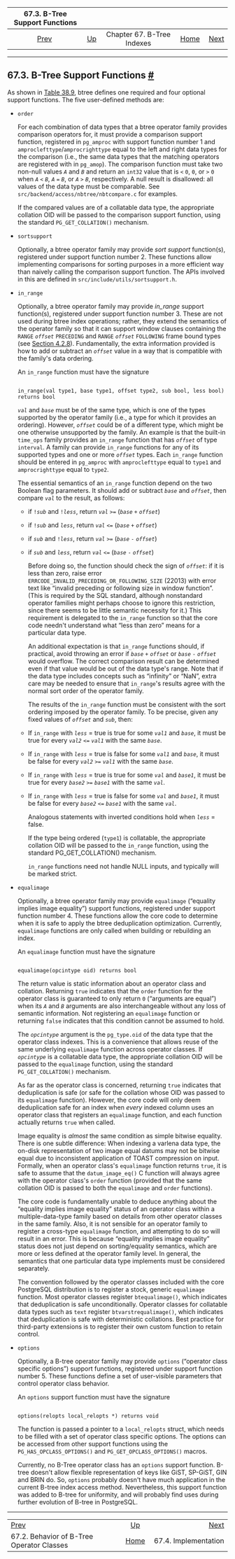 

|                      67.3. B-Tree Support Functions                      |                                               |                            |                                                       |                                                           |
| :----------------------------------------------------------------------: | :-------------------------------------------- | :------------------------: | ----------------------------------------------------: | --------------------------------------------------------: |
| [Prev](btree-behavior.html "67.2. Behavior of B-Tree Operator Classes")  | [Up](btree.html "Chapter 67. B-Tree Indexes") | Chapter 67. B-Tree Indexes | [Home](index.html "PostgreSQL 17devel Documentation") |  [Next](btree-implementation.html "67.4. Implementation") |

***

## 67.3. B-Tree Support Functions [#](#BTREE-SUPPORT-FUNCS)

As shown in [Table 38.9](xindex.html#XINDEX-BTREE-SUPPORT-TABLE "Table 38.9. B-Tree Support Functions"), btree defines one required and four optional support functions. The five user-defined methods are:

* `order`

    For each combination of data types that a btree operator family provides comparison operators for, it must provide a comparison support function, registered in `pg_amproc` with support function number 1 and `amproclefttype`/`amprocrighttype` equal to the left and right data types for the comparison (i.e., the same data types that the matching operators are registered with in `pg_amop`). The comparison function must take two non-null values *`A`* and *`B`* and return an `int32` value that is `<` `0`, `0`, or `>` `0` when *`A`* `<` *`B`*, *`A`* `=` *`B`*, or *`A`* `>` *`B`*, respectively. A null result is disallowed: all values of the data type must be comparable. See `src/backend/access/nbtree/nbtcompare.c` for examples.

    If the compared values are of a collatable data type, the appropriate collation OID will be passed to the comparison support function, using the standard `PG_GET_COLLATION()` mechanism.

* `sortsupport`

    Optionally, a btree operator family may provide *sort support* function(s), registered under support function number 2. These functions allow implementing comparisons for sorting purposes in a more efficient way than naively calling the comparison support function. The APIs involved in this are defined in `src/include/utils/sortsupport.h`.

* `in_range`

    Optionally, a btree operator family may provide *in\_range* support function(s), registered under support function number 3. These are not used during btree index operations; rather, they extend the semantics of the operator family so that it can support window clauses containing the `RANGE` *`offset`* `PRECEDING` and `RANGE` *`offset`* `FOLLOWING` frame bound types (see [Section 4.2.8](sql-expressions.html#SYNTAX-WINDOW-FUNCTIONS "4.2.8. Window Function Calls")). Fundamentally, the extra information provided is how to add or subtract an *`offset`* value in a way that is compatible with the family's data ordering.

    An `in_range` function must have the signature

    ```

    in_range(val type1, base type1, offset type2, sub bool, less bool)
    returns bool
    ```

    *`val`* and *`base`* must be of the same type, which is one of the types supported by the operator family (i.e., a type for which it provides an ordering). However, *`offset`* could be of a different type, which might be one otherwise unsupported by the family. An example is that the built-in `time_ops` family provides an `in_range` function that has *`offset`* of type `interval`. A family can provide `in_range` functions for any of its supported types and one or more *`offset`* types. Each `in_range` function should be entered in `pg_amproc` with `amproclefttype` equal to `type1` and `amprocrighttype` equal to `type2`.

    The essential semantics of an `in_range` function depend on the two Boolean flag parameters. It should add or subtract *`base`* and *`offset`*, then compare *`val`* to the result, as follows:

  * if `!`*`sub`* and `!`*`less`*, return *`val`* `>=` (*`base`* `+` *`offset`*)
  * if `!`*`sub`* and *`less`*, return *`val`* `<=` (*`base`* `+` *`offset`*)
  * if *`sub`* and `!`*`less`*, return *`val`* `>=` (*`base`* `-` *`offset`*)
  * if *`sub`* and *`less`*, return *`val`* `<=` (*`base`* `-` *`offset`*)

    Before doing so, the function should check the sign of *`offset`*: if it is less than zero, raise error `ERRCODE_INVALID_PRECEDING_OR_FOLLOWING_SIZE` (22013) with error text like “invalid preceding or following size in window function”. (This is required by the SQL standard, although nonstandard operator families might perhaps choose to ignore this restriction, since there seems to be little semantic necessity for it.) This requirement is delegated to the `in_range` function so that the core code needn't understand what “less than zero” means for a particular data type.

    An additional expectation is that `in_range` functions should, if practical, avoid throwing an error if *`base`* `+` *`offset`* or *`base`* `-` *`offset`* would overflow. The correct comparison result can be determined even if that value would be out of the data type's range. Note that if the data type includes concepts such as “infinity” or “NaN”, extra care may be needed to ensure that `in_range`'s results agree with the normal sort order of the operator family.

    The results of the `in_range` function must be consistent with the sort ordering imposed by the operator family. To be precise, given any fixed values of *`offset`* and *`sub`*, then:

  * If `in_range` with *`less`* = true is true for some *`val1`* and *`base`*, it must be true for every *`val2`* `<=` *`val1`* with the same *`base`*.
  * If `in_range` with *`less`* = true is false for some *`val1`* and *`base`*, it must be false for every *`val2`* `>=` *`val1`* with the same *`base`*.
  * If `in_range` with *`less`* = true is true for some *`val`* and *`base1`*, it must be true for every *`base2`* `>=` *`base1`* with the same *`val`*.
  * If `in_range` with *`less`* = true is false for some *`val`* and *`base1`*, it must be false for every *`base2`* `<=` *`base1`* with the same *`val`*.

    Analogous statements with inverted conditions hold when *`less`* = false.

    If the type being ordered (`type1`) is collatable, the appropriate collation OID will be passed to the `in_range` function, using the standard PG\_GET\_COLLATION() mechanism.

    `in_range` functions need not handle NULL inputs, and typically will be marked strict.

* `equalimage`

    Optionally, a btree operator family may provide `equalimage` (“equality implies image equality”) support functions, registered under support function number 4. These functions allow the core code to determine when it is safe to apply the btree deduplication optimization. Currently, `equalimage` functions are only called when building or rebuilding an index.

    An `equalimage` function must have the signature

    ```

    equalimage(opcintype oid) returns bool
    ```

    The return value is static information about an operator class and collation. Returning `true` indicates that the `order` function for the operator class is guaranteed to only return `0` (“arguments are equal”) when its *`A`* and *`B`* arguments are also interchangeable without any loss of semantic information. Not registering an `equalimage` function or returning `false` indicates that this condition cannot be assumed to hold.

    The *`opcintype`* argument is the `pg_type.oid` of the data type that the operator class indexes. This is a convenience that allows reuse of the same underlying `equalimage` function across operator classes. If *`opcintype`* is a collatable data type, the appropriate collation OID will be passed to the `equalimage` function, using the standard `PG_GET_COLLATION()` mechanism.

    As far as the operator class is concerned, returning `true` indicates that deduplication is safe (or safe for the collation whose OID was passed to its `equalimage` function). However, the core code will only deem deduplication safe for an index when *every* indexed column uses an operator class that registers an `equalimage` function, and each function actually returns `true` when called.

    Image equality is *almost* the same condition as simple bitwise equality. There is one subtle difference: When indexing a varlena data type, the on-disk representation of two image equal datums may not be bitwise equal due to inconsistent application of TOAST compression on input. Formally, when an operator class's `equalimage` function returns `true`, it is safe to assume that the `datum_image_eq()` C function will always agree with the operator class's `order` function (provided that the same collation OID is passed to both the `equalimage` and `order` functions).

    The core code is fundamentally unable to deduce anything about the “equality implies image equality” status of an operator class within a multiple-data-type family based on details from other operator classes in the same family. Also, it is not sensible for an operator family to register a cross-type `equalimage` function, and attempting to do so will result in an error. This is because “equality implies image equality” status does not just depend on sorting/equality semantics, which are more or less defined at the operator family level. In general, the semantics that one particular data type implements must be considered separately.

    The convention followed by the operator classes included with the core PostgreSQL distribution is to register a stock, generic `equalimage` function. Most operator classes register `btequalimage()`, which indicates that deduplication is safe unconditionally. Operator classes for collatable data types such as `text` register `btvarstrequalimage()`, which indicates that deduplication is safe with deterministic collations. Best practice for third-party extensions is to register their own custom function to retain control.

* `options`

    Optionally, a B-tree operator family may provide `options` (“operator class specific options”) support functions, registered under support function number 5. These functions define a set of user-visible parameters that control operator class behavior.

    An `options` support function must have the signature

    ```

    options(relopts local_relopts *) returns void
    ```

    The function is passed a pointer to a `local_relopts` struct, which needs to be filled with a set of operator class specific options. The options can be accessed from other support functions using the `PG_HAS_OPCLASS_OPTIONS()` and `PG_GET_OPCLASS_OPTIONS()` macros.

    Currently, no B-Tree operator class has an `options` support function. B-tree doesn't allow flexible representation of keys like GiST, SP-GiST, GIN and BRIN do. So, `options` probably doesn't have much application in the current B-tree index access method. Nevertheless, this support function was added to B-tree for uniformity, and will probably find uses during further evolution of B-tree in PostgreSQL.

***

|                                                                          |                                                       |                                                           |
| :----------------------------------------------------------------------- | :---------------------------------------------------: | --------------------------------------------------------: |
| [Prev](btree-behavior.html "67.2. Behavior of B-Tree Operator Classes")  |     [Up](btree.html "Chapter 67. B-Tree Indexes")     |  [Next](btree-implementation.html "67.4. Implementation") |
| 67.2. Behavior of B-Tree Operator Classes                                | [Home](index.html "PostgreSQL 17devel Documentation") |                                      67.4. Implementation |
